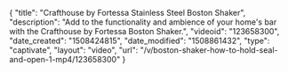 {
    "title": "Crafthouse by Fortessa Stainless Steel Boston Shaker",
    "description": "Add to the functionality and ambience of your home's bar with the Crafthouse by Fortessa Boston Shaker.",
    "videoid": "123658300",
    "date_created": "1508424815",
    "date_modified": "1508861432",
    "type": "captivate",
    "layout": "video",
    "url": "\/v\/boston-shaker-how-to-hold-seal-and-open-1-mp4\/123658300"
}